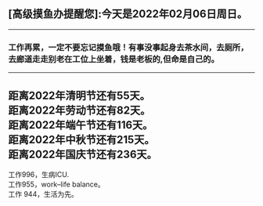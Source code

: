## [高级摸鱼办提醒您]:今天是2022年02月06日周日。
---
### 工作再累，一定不要忘记摸鱼哦！有事没事起身去茶水间，去厕所，去廊道走走别老在工位上坐着，钱是老板的,但命是自己的。
---
距离2022年清明节还有55天。  
距离2022年劳动节还有82天。  
距离2022年端午节还有116天。  
距离2022年中秋节还有215天。  
距离2022年国庆节还有236天。  
---
工作996，生病ICU.  
工作955，work–life balance。  
工作 944，生活为先。